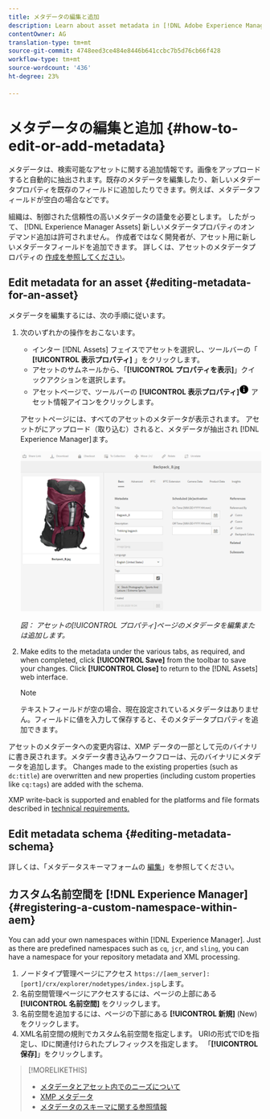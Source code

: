 ```yaml
---
title: メタデータの編集と追加
description: Learn about asset metadata in [!DNL Adobe Experience Manager Assets] an various ways by which you can edit asset metadata.
contentOwner: AG
translation-type: tm+mt
source-git-commit: 4748eed3ce484e8446b641ccbc7b5d76cb66f428
workflow-type: tm+mt
source-wordcount: '436'
ht-degree: 23%

---
```



# メタデータの編集と追加 {#how-to-edit-or-add-metadata}

メタデータは、検索可能なアセットに関する追加情報です。画像をアップロードすると自動的に抽出されます。既存のメタデータを編集したり、新しいメタデータプロパティを既存のフィールドに追加したりできます。例えば、メタデータフィールドが空白の場合などです。

組織は、制御された信頼性の高いメタデータの語彙を必要とします。 したがって、 [!DNL Experience Manager Assets] 新しいメタデータプロパティのオンデマンド追加は許可されません。 作成者ではなく開発者が、アセット用に新しいメタデータフィールドを追加できます。 詳しくは、アセットのメタデータプロパティの [作成を参照してください](meta-edit.md#editing-metadata-schema)。

## Edit metadata for an asset {#editing-metadata-for-an-asset}

メタデータを編集するには、次の手順に従います。

1. 次のいずれかの操作をおこないます。

   * インター [!DNL Assets] フェイスでアセットを選択し、ツールバーの「 **[!UICONTROL 表示プロパティ]** 」をクリックします。
   * アセットのサムネールから、「**[!UICONTROL プロパティを表示]**」クイックアクションを選択します。
   * アセットページで、ツールバーの **[!UICONTROL 表示プロパティ]**![](assets/do-not-localize/info-circle-icon.png) アセット情報アイコンをクリックします。

   アセットページには、すべてのアセットのメタデータが表示されます。 アセットがにアップロード（取り込む）されると、メタデータが抽出され [!DNL Experience Manager]ます。

   ![アセットのプロパティを選択して、メタデータを表示します](assets/asset-metadata.png)

   *図： アセットの[!UICONTROL プロパティ]ページのメタデータを編集または追加します。*

1. Make edits to the metadata under the various tabs, as required, and when completed, click **[!UICONTROL Save]** from the toolbar to save your changes. Click **[!UICONTROL Close]** to return to the [!DNL Assets] web interface.

   >[!NOTE]
   >
   >テキストフィールドが空の場合、現在設定されているメタデータはありません。フィールドに値を入力して保存すると、そのメタデータプロパティを追加できます。

アセットのメタデータへの変更内容は、XMP データの一部として元のバイナリに書き戻されます。メタデータ書き込みワークフローは、元のバイナリにメタデータを追加します。 Changes made to the existing properties (such as `dc:title`) are overwritten and new properties (including custom properties like `cq:tags`) are added with the schema.

XMP write-back is supported and enabled for the platforms and file formats described in [technical requirements.](/help/sites-deploying/technical-requirements.md)

## Edit metadata schema {#editing-metadata-schema}

詳しくは、「メタデータスキーマフォームの [編集](metadata-schemas.md#edit-metadata-schema-forms)」を参照してください。

## カスタム名前空間を [!DNL Experience Manager] {#registering-a-custom-namespace-within-aem}

You can add your own namespaces within [!DNL Experience Manager]. Just as there are predefined namespaces such as `cq`, `jcr`, and `sling`, you can have a namespace for your repository metadata and XML processing.

1. ノードタイプ管理ページにアクセス `https://[aem_server]:[port]/crx/explorer/nodetypes/index.jsp`します。
1. 名前空間管理ページにアクセスするには、ページの上部にある **[!UICONTROL 名前空間]** をクリックします。
1. 名前空間を追加するには、ページの下部にある **[!UICONTROL 新規]** (New)をクリックします。
1. XML名前空間の規則でカスタム名前空間を指定します。 URIの形式でIDを指定し、IDに関連付けられたプレフィックスを指定します。 「**[!UICONTROL 保存]**」をクリックします。

>[!MORELIKETHIS]
>
>* [メタデータとアセット内でのニーズについて](metadata.md)
>* [XMP メタデータ](xmp.md)
>* [メタデータのスキーマに関する参照情報](meta-ref.md)

